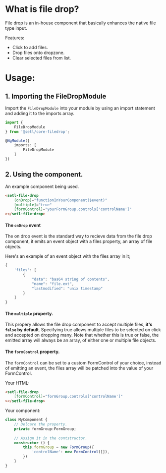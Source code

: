 # What is file drop?
File drop is an in-house component that basically enhances the native file type input.

Features:
* Click to add files.
* Drop files onto dropzone.
* Clear selected files from list.

# Usage:
## 1. Importing the FileDropModule

Import the `FileDropModule` into your module by using an import statement and adding it to the imports array.

```typescript
import {
    FileDropModule
} from '@setl/core-filedrop';

@NgModule({
    imports: [
        FileDropModule
    ]
})
```

## 2. Using the component.

An example component being used.

```html
<setl-file-drop
    (onDrop)="functionInYourComponent($event)"
    [multiple]="true"
    [formControl]="yourFormGroup.controls['controlName']"
></setl-file-drop>
```

#### The `onDrop` event

The on drop event is the standard way to recieve data from the file drop component, it emits an event object with a files property, an array of file objects.

Here's an example of an event object with the files array in it;

```typescript
{
    'files': [
        {
            "data": "bas64 string of contents",
            "name": "file.ext",
            "lastmodified": "unix timestamp"
        }
    ]
}
```

#### The `multiple` property.

This propery allows the file drop component to accept multiple files, **it's `false` by default**. Specifying true allows multiple files to be selected on click and accepted on dropping many.
Note that whether this is true or false, the emitted array will always be an array, of either one or multiple file objects.

#### The `formControl` property.

The `formControl` can be set to a custom FormControl of your choice, instead of emitting an event, the files array will be patched into the value of your FormControl.

Your HTML:
```html
<setl-file-drop
    [formControl]="formGroup.controls['controlName']"
></setl-file-drop>
```

Your component:
```typescript
class MyComponent {
    // Delcare the property.
    private formGroup:FormGroup;
    
    // Assign it in the contstructor.
    constructor () {
        this.formGroup = new FormGroup({
            'controlName': new FormControl([]),
        })
    }
}
```
